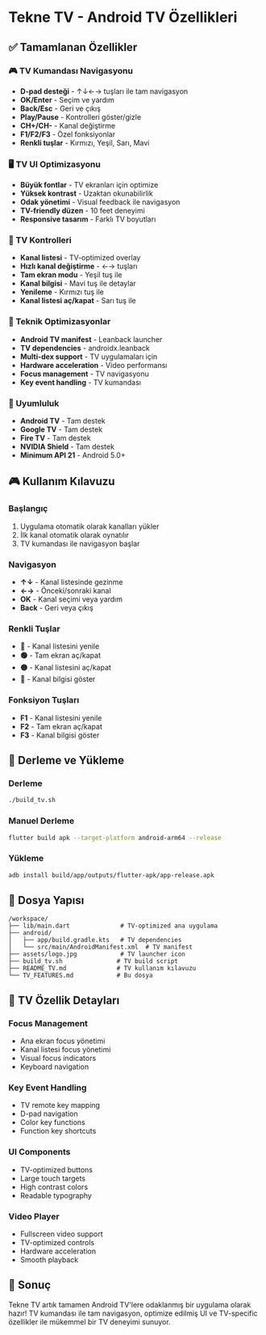 # Tekne TV - Android TV Özellikleri

## ✅ Tamamlanan Özellikler

### 🎮 TV Kumandası Navigasyonu
- **D-pad desteği** - ↑↓←→ tuşları ile tam navigasyon
- **OK/Enter** - Seçim ve yardım
- **Back/Esc** - Geri ve çıkış
- **Play/Pause** - Kontrolleri göster/gizle
- **CH+/CH-** - Kanal değiştirme
- **F1/F2/F3** - Özel fonksiyonlar
- **Renkli tuşlar** - Kırmızı, Yeşil, Sarı, Mavi

### 🖥️ TV UI Optimizasyonu
- **Büyük fontlar** - TV ekranları için optimize
- **Yüksek kontrast** - Uzaktan okunabilirlik
- **Odak yönetimi** - Visual feedback ile navigasyon
- **TV-friendly düzen** - 10 feet deneyimi
- **Responsive tasarım** - Farklı TV boyutları

### 🎯 TV Kontrolleri
- **Kanal listesi** - TV-optimized overlay
- **Hızlı kanal değiştirme** - ←→ tuşları
- **Tam ekran modu** - Yeşil tuş ile
- **Kanal bilgisi** - Mavi tuş ile detaylar
- **Yenileme** - Kırmızı tuş ile
- **Kanal listesi aç/kapat** - Sarı tuş ile

### 🔧 Teknik Optimizasyonlar
- **Android TV manifest** - Leanback launcher
- **TV dependencies** - androidx.leanback
- **Multi-dex support** - TV uygulamaları için
- **Hardware acceleration** - Video performansı
- **Focus management** - TV navigasyonu
- **Key event handling** - TV kumandası

### 📱 Uyumluluk
- **Android TV** - Tam destek
- **Google TV** - Tam destek
- **Fire TV** - Tam destek
- **NVIDIA Shield** - Tam destek
- **Minimum API 21** - Android 5.0+

## 🎮 Kullanım Kılavuzu

### Başlangıç
1. Uygulama otomatik olarak kanalları yükler
2. İlk kanal otomatik olarak oynatılır
3. TV kumandası ile navigasyon başlar

### Navigasyon
- **↑↓** - Kanal listesinde gezinme
- **←→** - Önceki/sonraki kanal
- **OK** - Kanal seçimi veya yardım
- **Back** - Geri veya çıkış

### Renkli Tuşlar
- **🔴** - Kanal listesini yenile
- **🟢** - Tam ekran aç/kapat
- **🟡** - Kanal listesini aç/kapat
- **🔵** - Kanal bilgisi göster

### Fonksiyon Tuşları
- **F1** - Kanal listesini yenile
- **F2** - Tam ekran aç/kapat
- **F3** - Kanal bilgisi göster

## 🚀 Derleme ve Yükleme

### Derleme
```bash
./build_tv.sh
```

### Manuel Derleme
```bash
flutter build apk --target-platform android-arm64 --release
```

### Yükleme
```bash
adb install build/app/outputs/flutter-apk/app-release.apk
```

## 📁 Dosya Yapısı

```
/workspace/
├── lib/main.dart              # TV-optimized ana uygulama
├── android/
│   ├── app/build.gradle.kts   # TV dependencies
│   └── src/main/AndroidManifest.xml  # TV manifest
├── assets/logo.jpg            # TV launcher icon
├── build_tv.sh               # TV build script
├── README_TV.md              # TV kullanım kılavuzu
└── TV_FEATURES.md            # Bu dosya
```

## 🎯 TV Özellik Detayları

### Focus Management
- Ana ekran focus yönetimi
- Kanal listesi focus yönetimi
- Visual focus indicators
- Keyboard navigation

### Key Event Handling
- TV remote key mapping
- D-pad navigation
- Color key functions
- Function key shortcuts

### UI Components
- TV-optimized buttons
- Large touch targets
- High contrast colors
- Readable typography

### Video Player
- Fullscreen video support
- TV-optimized controls
- Hardware acceleration
- Smooth playback

## 🎉 Sonuç

Tekne TV artık tamamen Android TV'lere odaklanmış bir uygulama olarak hazır! TV kumandası ile tam navigasyon, optimize edilmiş UI ve TV-specific özellikler ile mükemmel bir TV deneyimi sunuyor.